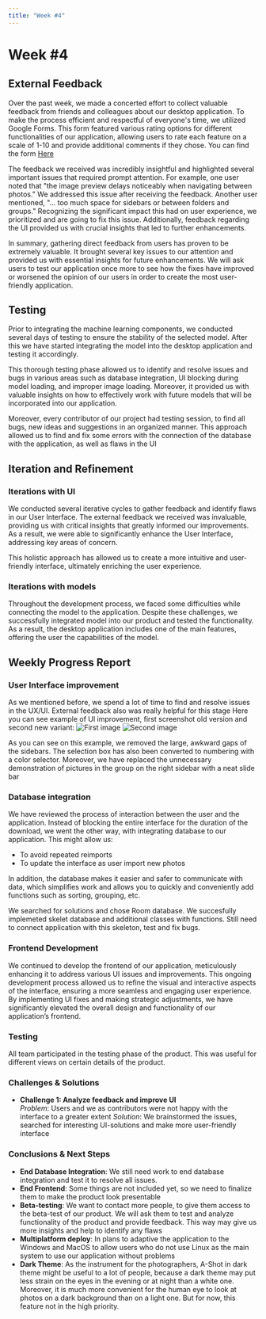 ```yaml
---
title: "Week #4"
---
```


# **Week #4**

## **External Feedback**

Over the past week, we made a concerted effort to collect valuable feedback from friends and colleagues about our
desktop application. To make the process efficient and respectful of everyone's time, we utilized Google Forms. This
form featured various rating options for different functionalities of our application, allowing users to rate each
feature on a scale of 1-10 and provide additional comments if they chose. You can find the form
[Here](https://forms.gle/M3eoJdfNbbahjobx9)

The feedback we received was incredibly insightful and highlighted several important issues that required prompt
attention. For example, one user noted that "the image preview delays noticeably when navigating between photos." We
addressed this issue after receiving the feedback. Another user mentioned, "... too much space for sidebars or between
folders and groups." Recognizing the significant impact this had on user experience, we prioritized and are going to fix
this issue. Additionally, feedback regarding the UI provided us with crucial insights that led to further enhancements.

In summary, gathering direct feedback from users has proven to be extremely valuable. It brought several key issues to
our attention and provided us with essential insights for future enhancements. We will ask users to test our application
once more to see how the fixes have improved or worsened the opinion of our users in order to create the most
user-friendly application.

## **Testing**

Prior to integrating the machine learning components, we conducted several days of testing to ensure the stability of
the selected model. After this we have started integrating the model into the desktop application and testing it
accordingly.

This thorough testing phase allowed us to identify and resolve issues and bugs in various areas such as database
integration, UI blocking during model loading, and improper image loading. Moreover, it provided us with valuable
insights on how to effectively work with future models that will be incorporated into our application.

Moreover, every contributor of our project had testing session, to find all bugs, new ideas and suggestions in an
organized manner. This approach allowed us to find and fix some errors with the connection of the database with the
application, as well as flaws in the UI

## **Iteration and Refinement**

### **Iterations with UI**

We conducted several iterative cycles to gather feedback and identify flaws in our User Interface. The external feedback
we received was invaluable, providing us with critical insights that greatly informed our improvements. As a result, we
were able to significantly enhance the User Interface, addressing key areas of concern.

This holistic approach has allowed us to create a more intuitive and user-friendly interface, ultimately enriching the 
user experience.

### **Iterations with models**

Throughout the development process, we faced some difficulties while connecting the model to the application. Despite
these challenges, we successfully integrated model into our product and tested the functionality. As a result, the 
desktop application includes one of the main features, offering the user the capabilities of the model.

## **Weekly Progress Report**

### **User Interface improvement**

As we mentioned before, we spend a lot of time to find and resolve issues in the UX/UI. External feedback also was
really helpful for this stage
Here you can see example of UI improvement, first screenshot old version and second new variant:
![First image](/2024/A-Shot/week04/UI-upd/old.png)
![Second image](/2024/A-Shot/week04/UI-upd/new.png)

As you can see on this example, we removed the large, awkward gaps of the sidebars. The selection box has also 
been converted to numbering with a color selector. Moreover, we have replaced the unnecessary demonstration of 
pictures in the group on the right sidebar with a neat slide bar

### **Database integration**

We have reviewed the process of interaction between the user and the application. Instead of blocking the entire 
interface for the duration of the download, we went the other way, with integrating database to our application.
This might allow us:

- To avoid repeated reimports 
- To update the interface as user import new photos

In addition, the database makes it easier and safer to communicate with data, which simplifies work and allows you 
to quickly and conveniently add functions such as sorting, grouping, etc.

We searched for solutions and chose Room database. We succesfully implemeted skelet database and additional classes with
functions. Still need to connect application with this skeleton, test and fix bugs.

### **Frontend Development**

We continued to develop the frontend of our application, meticulously enhancing it to address various UI issues and
improvements. This ongoing development process allowed us to refine the visual and interactive aspects of the interface,
ensuring a more seamless and engaging user experience. By implementing UI fixes and making strategic adjustments, we
have significantly elevated the overall design and functionality of our application’s frontend.

### **Testing**

All team participated in the testing phase of the product. This was useful for different views on certain details of
the product.

### **Challenges & Solutions**

- **Challenge 1: Analyze feedback and improve UI**  
  *Problem*: Users and we as contributors were not happy with the interface to a greater extent
  *Solution*: We brainstormed the issues, searched for interesting UI-solutions and make more user-friendly interface

### **Conclusions & Next Steps**

- **End Database Integration**: We still need work to end database integration and test it to resolve all issues.
- **End Frontend**: Some things are not included yet, so we need to finalize them to make the product look presentable
- **Beta-testing**: We want to contact more people, to give them access to the beta-test of our product. We will ask
  them to test and analyze functionality of the product and provide feedback. This way may give us more insights and
  help to identify any flaws
- **Multiplatform deploy**: In plans to adaptive the application to the Windows and MacOS to allow users who do not use
  Linux as the main system to use our application without problems 
- **Dark Theme**: As the instrument for the photographers, A-Shot in dark theme might be useful to a lot of people,
  because a dark theme may put less strain on the eyes in the evening or at night than a white one. Moreover, it is much
  more convenient for the human eye to look at photos on a dark background than on a light one. But for now, this feature
  not in the high priority.
